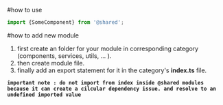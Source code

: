#how to use
```typescript 
import {SomeComponent} from '@shared';
```

#how to add new module
1. first create an folder for your module 
in corresponding category (components, services, utils, ... ).
2. then create module file.
3. finally add an export statement for it in the category's **index.ts** file.

**`important note : do not import from index inside @shared modules
 because it can create a cilcular dependency issue.
 and resolve to an undefined imported value`**
